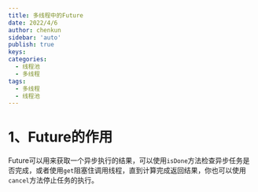 ```yaml
---
title: 多线程中的Future
date: 2022/4/6
author: chenkun
sidebar: 'auto'
publish: true
keys:
categories:
  - 线程池
  - 多线程
tags:
  - 多线程
  - 线程池
---
```


<!--more-->

# 1、Future的作用

Future可以用来获取一个异步执行的结果，可以使用`isDone`方法检查异步任务是否完成，或者使用`get`阻塞住调用线程，直到计算完成返回结果，你也可以使用`cancel`方法停止任务的执行。
